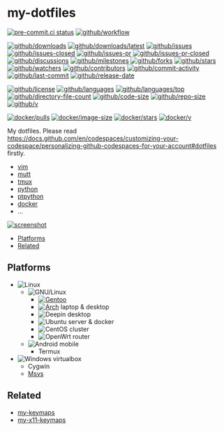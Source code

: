 # my-dotfiles

[![pre-commit.ci status](https://results.pre-commit.ci/badge/github/Freed-Wu/my-dotfiles/main.svg)](https://results.pre-commit.ci/latest/github/Freed-Wu/my-dotfiles/main)
[![github/workflow](https://github.com/Freed-Wu/my-dotfiles/actions/workflows/main.yml/badge.svg)](https://github.com/Freed-Wu/my-dotfiles/actions)

[![github/downloads](https://shields.io/github/downloads/Freed-Wu/my-dotfiles/total)](https://github.com/Freed-Wu/my-dotfiles/releases)
[![github/downloads/latest](https://shields.io/github/downloads/Freed-Wu/my-dotfiles/latest/total)](https://github.com/Freed-Wu/my-dotfiles/releases/latest)
[![github/issues](https://shields.io/github/issues/Freed-Wu/my-dotfiles)](https://github.com/Freed-Wu/my-dotfiles/issues)
[![github/issues-closed](https://shields.io/github/issues-closed/Freed-Wu/my-dotfiles)](https://github.com/Freed-Wu/my-dotfiles/issues?q=is%3Aissue+is%3Aclosed)
[![github/issues-pr](https://shields.io/github/issues-pr/Freed-Wu/my-dotfiles)](https://github.com/Freed-Wu/my-dotfiles/pulls)
[![github/issues-pr-closed](https://shields.io/github/issues-pr-closed/Freed-Wu/my-dotfiles)](https://github.com/Freed-Wu/my-dotfiles/pulls?q=is%3Apr+is%3Aclosed)
[![github/discussions](https://shields.io/github/discussions/Freed-Wu/my-dotfiles)](https://github.com/Freed-Wu/my-dotfiles/discussions)
[![github/milestones](https://shields.io/github/milestones/all/Freed-Wu/my-dotfiles)](https://github.com/Freed-Wu/my-dotfiles/milestones)
[![github/forks](https://shields.io/github/forks/Freed-Wu/my-dotfiles)](https://github.com/Freed-Wu/my-dotfiles/network/members)
[![github/stars](https://shields.io/github/stars/Freed-Wu/my-dotfiles)](https://github.com/Freed-Wu/my-dotfiles/stargazers)
[![github/watchers](https://shields.io/github/watchers/Freed-Wu/my-dotfiles)](https://github.com/Freed-Wu/my-dotfiles/watchers)
[![github/contributors](https://shields.io/github/contributors/Freed-Wu/my-dotfiles)](https://github.com/Freed-Wu/my-dotfiles/graphs/contributors)
[![github/commit-activity](https://shields.io/github/commit-activity/w/Freed-Wu/my-dotfiles)](https://github.com/Freed-Wu/my-dotfiles/graphs/commit-activity)
[![github/last-commit](https://shields.io/github/last-commit/Freed-Wu/my-dotfiles)](https://github.com/Freed-Wu/my-dotfiles/commits)
[![github/release-date](https://shields.io/github/release-date/Freed-Wu/my-dotfiles)](https://github.com/Freed-Wu/my-dotfiles/releases/latest)

[![github/license](https://shields.io/github/license/Freed-Wu/my-dotfiles)](https://github.com/Freed-Wu/my-dotfiles/blob/main/LICENSE)
[![github/languages](https://shields.io/github/languages/count/Freed-Wu/my-dotfiles)](https://github.com/Freed-Wu/my-dotfiles)
[![github/languages/top](https://shields.io/github/languages/top/Freed-Wu/my-dotfiles)](https://github.com/Freed-Wu/my-dotfiles)
[![github/directory-file-count](https://shields.io/github/directory-file-count/Freed-Wu/my-dotfiles)](https://github.com/Freed-Wu/my-dotfiles)
[![github/code-size](https://shields.io/github/languages/code-size/Freed-Wu/my-dotfiles)](https://github.com/Freed-Wu/my-dotfiles)
[![github/repo-size](https://shields.io/github/repo-size/Freed-Wu/my-dotfiles)](https://github.com/Freed-Wu/my-dotfiles)
[![github/v](https://shields.io/github/v/release/Freed-Wu/my-dotfiles)](https://github.com/Freed-Wu/my-dotfiles)

[![docker/pulls](https://img.shields.io/docker/pulls/freedwu/my-dotfiles)](https://hub.docker.com/r/freedwu/my-dotfiles)
[![docker/image-size](https://img.shields.io/docker/image-size/freedwu/my-dotfiles)](https://hub.docker.com/r/freedwu/my-dotfiles)
[![docker/stars](https://img.shields.io/docker/stars/freedwu/my-dotfiles)](https://hub.docker.com/r/freedwu/my-dotfiles)
[![docker/v](https://img.shields.io/docker/v/freedwu/my-dotfiles)](https://hub.docker.com/r/freedwu/my-dotfiles/tags)

My dotfiles. Please read
<https://docs.github.com/en/codespaces/customizing-your-codespace/personalizing-github-codespaces-for-your-account#dotfiles>
firstly.

- [vim](.config/nvim)
- [mutt](.config/neomutt)
- [tmux](.config/tmux)
- [python](.config/python)
- [ptpython](.config/ptpython)
- [docker](.docker)
- ...

[![screenshot](https://user-images.githubusercontent.com/32936898/199290335-bb4c9b9e-1fc9-4f8d-af30-a1f8d49c6f35.jpg)](https://user-images.githubusercontent.com/32936898/199288079-777dee13-224d-468b-ac32-23042e34f0be.jpg)

<!-- mdformat-toc start --slug=github --no-anchors --maxlevel=6 --minlevel=2 -->

- [Platforms](#platforms)
- [Related](#related)

<!-- mdformat-toc end -->

## Platforms

- ![Linux](https://img.shields.io/badge/Linux-gray?logo=Linux)
  - ![GNU/Linux](https://img.shields.io/badge/GNU%2FLinux-gray?logo=gnu)
    - [![Gentoo](https://img.shields.io/badge/Gentoo-gray?logo=Gentoo)](https://github.com/Freed-Wu/my-portage)
    - [![Arch](https://img.shields.io/badge/Archlinux-gray?logo=Archlinux)](https://github.com/Freed-Wu/my-pacman.conf)
      laptop & desktop
    - ![Deepin](https://img.shields.io/badge/Deepin-gray?logo=Deepin) desktop
    - ![Ubuntu](https://img.shields.io/badge/Ubuntu-gray?logo=Ubuntu) server & docker
    - ![CentOS](https://img.shields.io/badge/CentOS-gray?logo=CentOS) cluster
    - ![OpenWrt](https://img.shields.io/badge/OpenWrt-gray?logo=OpenWrt) router
  - ![Android](https://img.shields.io/badge/Android-gray?logo=Android) mobile
    - Termux
- ![Windows](https://img.shields.io/badge/Windows-gray?logo=Windows) virtualbox
  - Cygwin
  - [Msys](https://github.com/Freed-Wu/my-msys2-config)

## Related

- [my-keymaps](https://github.com/Freed-Wu/my-keymaps)
- [my-x11-keymaps](https://github.com/Freed-Wu/my-x11-keymaps)
